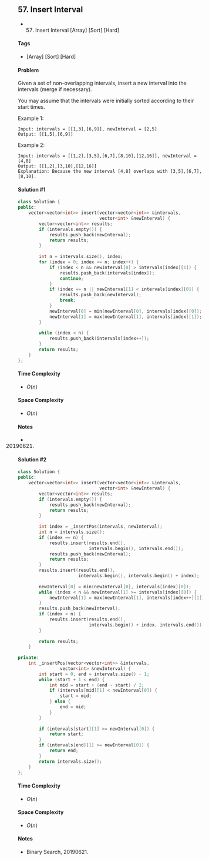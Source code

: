 ## 57. Insert Interval
- 57. Insert Interval [Array] [Sort] [Hard]

#### Tags
- [Array] [Sort] [Hard]

#### Problem
Given a set of non-overlapping intervals, insert a new interval into the intervals (merge if necessary).

You may assume that the intervals were initially sorted according to their start times.

Example 1:

    Input: intervals = [[1,3],[6,9]], newInterval = [2,5]
    Output: [[1,5],[6,9]]

Example 2:

    Input: intervals = [[1,2],[3,5],[6,7],[8,10],[12,16]], newInterval = [4,8]
    Output: [[1,2],[3,10],[12,16]]
    Explanation: Because the new interval [4,8] overlaps with [3,5],[6,7],[8,10].

#### Solution #1
``` C++
class Solution {
public:
    vector<vector<int>> insert(vector<vector<int>> &intervals, 
                               vector<int> &newInterval) {
        vector<vector<int>> results;
        if (intervals.empty()) {
            results.push_back(newInterval);
            return results;
        }
        
        int n = intervals.size(), index;
        for (index = 0; index <= n; index++) {
            if (index < n && newInterval[0] > intervals[index][1]) {
                results.push_back(intervals[index]);
                continue;
            }
            if (index == n || newInterval[1] < intervals[index][0]) {
                results.push_back(newInterval);
                break;
            }
            newInterval[0] = min(newInterval[0], intervals[index][0]);
            newInterval[1] = max(newInterval[1], intervals[index][1]);
        }
        
        while (index < n) {
            results.push_back(intervals[index++]);
        }
        return results;
    }
};
```

#### Time Complexity
- $O(n)$

#### Space Complexity
- $O(n)$

#### Notes
- 20190621.

#### Solution #2
``` C++
class Solution {
public:
    vector<vector<int>> insert(vector<vector<int>> &intervals, 
                               vector<int> &newInterval) {
        vector<vector<int>> results;
        if (intervals.empty()) {
            results.push_back(newInterval);
            return results;
        }
        
        int index = _insertPos(intervals, newInterval);
        int n = intervals.size();
        if (index == n) {
            results.insert(results.end(), 
                           intervals.begin(), intervals.end());
            results.push_back(newInterval);
            return results;
        }
        results.insert(results.end(), 
                       intervals.begin(), intervals.begin() + index);
        
        newInterval[0] = min(newInterval[0], intervals[index][0]);
        while (index < n && newInterval[1] >= intervals[index][0]) {
            newInterval[1] = max(newInterval[1], intervals[index++][1]);
        }
        results.push_back(newInterval);
        if (index < n) {
            results.insert(results.end(), 
                           intervals.begin() + index, intervals.end());
        }
        
        return results;
    }
    
private:
    int _insertPos(vector<vector<int>> &intervals, 
                vector<int> &newInterval) {
        int start = 0, end = intervals.size() - 1;
        while (start + 1 < end) {
            int mid = start + (end - start) / 2;
            if (intervals[mid][1] < newInterval[0]) {
                start = mid;
            } else {
                end = mid;
            }
        }
        
        if (intervals[start][1] >= newInterval[0]) {
            return start;
        }
        if (intervals[end][1] >= newInterval[0]) {
            return end;
        }
        return intervals.size();
    }
};
```

#### Time Complexity
- $O(n)$

#### Space Complexity
- $O(n)$

#### Notes
- Binary Search, 20190621.
